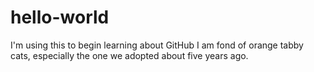 # hello-world
I'm using this to begin learning about GitHub
I am fond of orange tabby cats, especially the one we adopted about five years ago.
